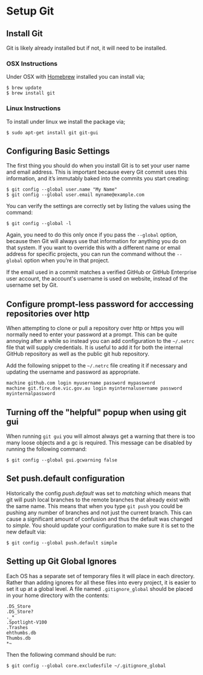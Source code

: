 # Setup Git

## Install Git

Git is likely already installed but if not, it will need to be installed.

### OSX Instructions

Under OSX with [Homebrew](InstallHomebrew.md) installed you can install via;

    $ brew update
    $ brew install git

### Linux Instructions

To install under linux we install the package via;

    $ sudo apt-get install git git-gui

## Configuring Basic Settings

The first thing you should do when you install Git is to set your user name and email address. This is important
because every Git commit uses this information, and it’s immutably baked into the commits you start creating:

    $ git config --global user.name "My Name"
    $ git config --global user.email myname@example.com

You can verify the settings are correctly set by listing the values using the command:

    $ git config --global -l

Again, you need to do this only once if you pass the `--global` option, because then Git will always use that
information for anything you do on that system. If you want to override this with a different name or email
address for specific projects, you can run the command without the `--global` option when you’re in that project.

If the email used in a commit matches a verified GitHub or GitHub Enterprise user account, the account's username
is used on website, instead of the username set by Git.

## Configure prompt-less password for acccessing repositories over http

When attempting to clone or pull a repository over http or https you will normally need to enter your password
at a prompt. This can be quite annoying after a while so instead you can add configuration to the ``~/.netrc``
file that will supply credentials. It is useful to add it for both the internal GitHub repository as well as the
public git hub repository.

Add the following snippet to the ``~/.netrc`` file creating it if necessary and updating the username and password
as appropriate.

    machine github.com login myusername password mypassword
    machine git.fire.dse.vic.gov.au login myinternalusername password myinternalpassword

## Turning off the "helpful" popup when using git gui

When running `git gui` you will almost always get a warning that there is too many loose objects and a gc
is required. This message can be disabled by running the following command:

    $ git config --global gui.gcwarning false

## Set push.default configuration

Historically the config _push.default_ was set to _matching_ which means that git will push local branches
to the remote branches that already exist with the same name. This means that when you type `git push` you
could be pushing any number of branches and not just the current branch. This can cause a significant amount
of confusion and thus the default was changed to _simple_. You should update your configuration to make sure
it is set to the new default via:

    $ git config --global push.default simple

## Setting up Git Global Ignores

Each OS has a separate set of temporary files it will place in each directory. Rather than adding
ignores for all these files into every project, it is easier to set it up at a global level. A
file named `.gitignore_global` should be placed in your home directory with the contents:

    .DS_Store
    .DS_Store?
    ._*
    .Spotlight-V100
    .Trashes
    ehthumbs.db
    Thumbs.db
    *~

Then the following command should be run:

    $ git config --global core.excludesfile ~/.gitignore_global
